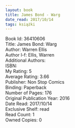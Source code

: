 ```yaml
---
layout: book
title: James Bond - Warg
date_read: 2017/10/14
tags: książki
---
```


Book Id: 36410606<br />
Title: James Bond: Warg<br />
Author: Warren Ellis<br />
Author l-f: Ellis, Warren<br />
Additional Authors: <br />
ISBN: <br />
My Rating: 5<br />
Average Rating: 3.66<br />
Publisher: Non Stop Comics<br />
Binding: Paperback<br />
Number of Pages: 176<br />
Original Publication Year: 2016<br />
Date Read: 2017/10/14<br />
Exclusive Shelf: read<br />
Read Count: 1<br />
Owned Copies: 0<br />


